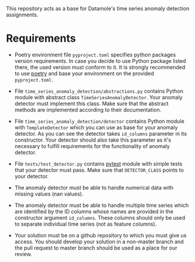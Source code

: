 This repository acts as a base for Datamole's time series anomaly detection assignments.

# Requirements

- Poetry environment file `pyproject.toml` specifies python packages version requirements. In case you decide to use
Python package listed there, the used version must conform to it. It is strongly recommended to use [poetry](https://python-poetry.org/) and 
base your environment on the provided `pyproject.toml`.

- File `time_series_anomaly_detection/abstractions.py` contains Python module with abstract class `TimeSeriesAnomalyDetector`. Your
anomaly detector must implement this class. Make sure that the abstract methods are implemented according to their documentation.

- File `time_series_anomaly_detection/detector` contains Python module with `TemplateDetector` which you can use as base for your
anomaly detector. As you can see the detector takes `id_columns` parameter in its constructor. Your detector should also take this
parameter as it's necessary to fulfill requirements for the functionality of anomaly detector.

- File `tests/test_detector.py` contains [pytest](https://docs.pytest.org/en/stable/) module with simple tests that your detector must pass. 
Make sure that `DETECTOR_CLASS` points to your detector.

- The anomaly detector must be able to handle numerical data with missing values (nan values).

- The anomaly detector must be able to handle multiple time series which are identified by the ID columns whose names are
provided in the constructor argument `id_columns`. These columns should only be used to separate individual time series 
(not as feature columns).

- Your solution must be on a github repository to which you must give us access. You should develop your solution in a non-master branch
and the pull request to master branch should be used as a place for our review.

